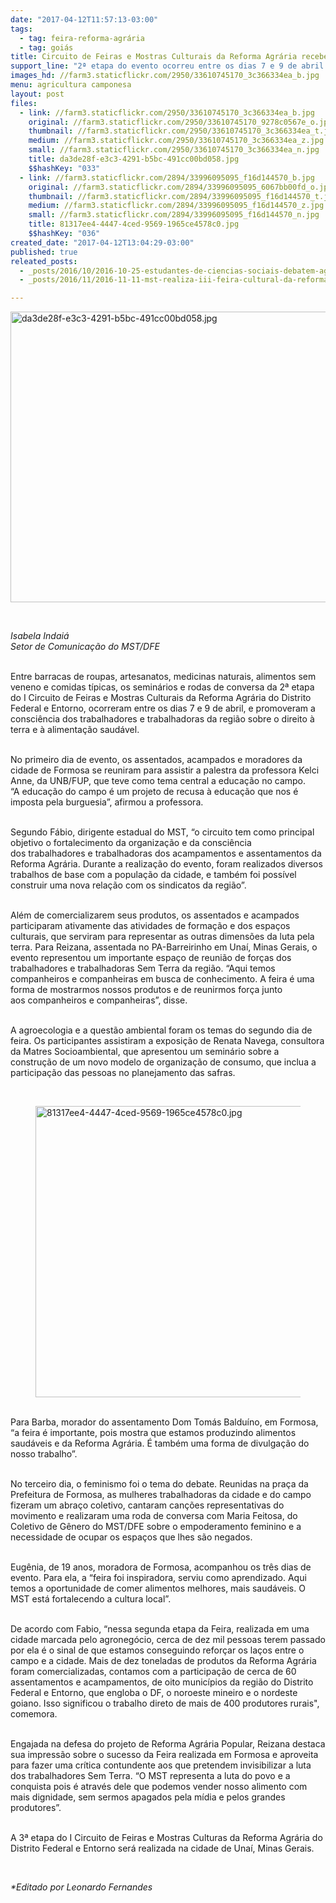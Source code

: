 ```yaml
---
date: "2017-04-12T11:57:13-03:00"
tags:
  - tag: feira-reforma-agrária
  - tag: goiás
title: Circuito de Feiras e Mostras Culturais da Reforma Agrária recebe mais de dez mil pessoas em Formosa
support_line: "2ª etapa do evento ocorreu entre os dias 7 e 9 de abril e promoveu o debate sobre a importância da luta pela terra e da alimentação saudável. Próxima etapa será em Unaí, Minas Gerais. "
images_hd: //farm3.staticflickr.com/2950/33610745170_3c366334ea_b.jpg
menu: agricultura camponesa
layout: post
files:
  - link: //farm3.staticflickr.com/2950/33610745170_3c366334ea_b.jpg
    original: //farm3.staticflickr.com/2950/33610745170_9278c0567e_o.jpg
    thumbnail: //farm3.staticflickr.com/2950/33610745170_3c366334ea_t.jpg
    medium: //farm3.staticflickr.com/2950/33610745170_3c366334ea_z.jpg
    small: //farm3.staticflickr.com/2950/33610745170_3c366334ea_n.jpg
    title: da3de28f-e3c3-4291-b5bc-491cc00bd058.jpg
    $$hashKey: "033"
  - link: //farm3.staticflickr.com/2894/33996095095_f16d144570_b.jpg
    original: //farm3.staticflickr.com/2894/33996095095_6067bb00fd_o.jpg
    thumbnail: //farm3.staticflickr.com/2894/33996095095_f16d144570_t.jpg
    medium: //farm3.staticflickr.com/2894/33996095095_f16d144570_z.jpg
    small: //farm3.staticflickr.com/2894/33996095095_f16d144570_n.jpg
    title: 81317ee4-4447-4ced-9569-1965ce4578c0.jpg
    $$hashKey: "036"
created_date: "2017-04-12T13:04:29-03:00"
published: true
releated_posts:
  - _posts/2016/10/2016-10-25-estudantes-de-ciencias-sociais-debatem-agroecologia-durante-feira-na-ufrn.md
  - _posts/2016/11/2016-11-11-mst-realiza-iii-feira-cultural-da-reforma-agraria-ceara.md

---
```

<p><img alt="da3de28f-e3c3-4291-b5bc-491cc00bd058.jpg" height="465" src="//farm3.staticflickr.com/2950/33610745170_3c366334ea_b.jpg" width="700" /></p>

<p>&nbsp;</p>

<p><em>Isabela Indai&aacute;<br />
Setor de Comunica&ccedil;&atilde;o do MST/DFE</em></p>

<p><br />
Entre barracas de roupas, artesanatos, medicinas naturais, alimentos sem veneno e comidas t&iacute;picas, os semin&aacute;rios e rodas de conversa da 2&ordf;&nbsp;etapa do I Circuito de Feiras e Mostras Culturais da Reforma Agr&aacute;ria do Distrito Federal e Entorno, ocorreram&nbsp;entre os dias 7 e 9 de abril, e promoveram a consci&ecirc;ncia dos trabalhadores e trabalhadoras da regi&atilde;o sobre o direito &agrave; terra e &agrave; alimenta&ccedil;&atilde;o saud&aacute;vel.</p>

<p><br />
No primeiro dia de evento, os&nbsp;assentados, acampados e moradores da cidade de Formosa se reuniram para assistir&nbsp;a&nbsp;palestra da professora Kelci Anne, da UNB/FUP, que teve como tema central a educa&ccedil;&atilde;o no campo. &ldquo;A&nbsp;educa&ccedil;&atilde;o do campo &eacute; um projeto de recusa &agrave; educa&ccedil;&atilde;o que nos &eacute; imposta pela burguesia&rdquo;, afirmou a professora.</p>

<p><br />
Segundo F&aacute;bio, dirigente estadual do MST, &ldquo;o&nbsp;circuito tem como principal objetivo o fortalecimento da organiza&ccedil;&atilde;o e da consci&ecirc;ncia dos&nbsp;trabalhadores e trabalhadoras dos acampamentos e assentamentos da Reforma Agr&aacute;ria. Durante a realiza&ccedil;&atilde;o do evento, foram realizados&nbsp;diversos trabalhos de base com a popula&ccedil;&atilde;o da cidade, e tamb&eacute;m&nbsp;foi poss&iacute;vel construir&nbsp;uma nova rela&ccedil;&atilde;o com os sindicatos da regi&atilde;o&rdquo;.</p>

<p><br />
Al&eacute;m de comercializarem seus produtos, os assentados e acampados participaram ativamente das atividades de forma&ccedil;&atilde;o e dos espa&ccedil;os culturais, que serviram para representar as outras dimens&otilde;es da luta pela terra. Para Reizana, assentada no PA-Barreirinho em Una&iacute;, Minas Gerais, o evento representou um importante espa&ccedil;o de reuni&atilde;o de for&ccedil;as dos trabalhadores e trabalhadoras Sem Terra da regi&atilde;o.&nbsp;&ldquo;Aqui temos companheiros e companheiras em busca de conhecimento. A feira &eacute; uma forma de mostrarmos nossos produtos e de reunirmos for&ccedil;a junto aos&nbsp;companheiros e companheiras&rdquo;, disse.</p>

<p><br />
A agroecologia e a quest&atilde;o ambiental foram os temas do segundo dia de feira. Os participantes assistiram a exposi&ccedil;&atilde;o de&nbsp;Renata Navega, consultora da&nbsp;Matres Socioambiental, que apresentou um semin&aacute;rio sobre a constru&ccedil;&atilde;o de um&nbsp;novo modelo de organiza&ccedil;&atilde;o de consumo, que inclua a participa&ccedil;&atilde;o das pessoas no planejamento das safras.</p>

<p>&nbsp;</p>

<figure class="image"><img alt="81317ee4-4447-4ced-9569-1965ce4578c0.jpg" height="466" src="//farm3.staticflickr.com/2894/33996095095_f16d144570_b.jpg" width="700" />
<figcaption></figcaption>
</figure>

<p><br />
Para Barba, morador do assentamento&nbsp;Dom Tom&aacute;s Baldu&iacute;no, em&nbsp;Formosa, &ldquo;a feira &eacute; importante, pois mostra que estamos produzindo alimentos saud&aacute;veis e da Reforma Agr&aacute;ria. &Eacute;&nbsp;tamb&eacute;m uma forma de divulga&ccedil;&atilde;o do nosso trabalho&rdquo;.</p>

<p><br />
No terceiro dia, o feminismo foi o tema do debate. Reunidas&nbsp;na pra&ccedil;a da Prefeitura de Formosa, as mulheres trabalhadoras da cidade e do campo fizeram um&nbsp;abra&ccedil;o coletivo, cantaram can&ccedil;&otilde;es representativas do movimento e realizaram uma roda de conversa com Maria Feitosa, do Coletivo de G&ecirc;nero do MST/DFE&nbsp;sobre o empoderamento feminino e a necessidade de ocupar os espa&ccedil;os que lhes s&atilde;o negados.</p>

<p><br />
Eug&ecirc;nia, de 19 anos, moradora de Formosa, acompanhou os tr&ecirc;s dias de evento. Para ela, a &ldquo;feira foi inspiradora, serviu como aprendizado. Aqui temos a oportunidade de comer alimentos melhores, mais saud&aacute;veis. O MST est&aacute; fortalecendo a cultura local&rdquo;.</p>

<p><br />
De acordo com Fabio, &ldquo;nessa segunda etapa da Feira, realizada em uma cidade marcada pelo agroneg&oacute;cio, cerca de dez mil&nbsp;pessoas terem passado por ela &eacute; o sinal de que estamos conseguindo refor&ccedil;ar&nbsp;os la&ccedil;os entre o campo e a cidade. Mais de dez toneladas de produtos da Reforma Agr&aacute;ria foram comercializadas, contamos com a participa&ccedil;&atilde;o de cerca de 60 assentamentos e acampamentos, de oito munic&iacute;pios da regi&atilde;o do Distrito Federal e Entorno, que engloba o DF, o noroeste mineiro e o nordeste goiano. Isso significou o trabalho&nbsp;direto&nbsp;de mais de 400 produtores rurais&quot;, comemora.&nbsp;</p>

<p><br />
Engajada na defesa do projeto de Reforma Agr&aacute;ria Popular,&nbsp;Reizana&nbsp;destaca sua impress&atilde;o sobre o sucesso da Feira realizada em Formosa e aproveita para fazer uma cr&iacute;tica contundente aos que pretendem invisibilizar a luta dos trabalhadores Sem Terra. &ldquo;O&nbsp;MST representa a luta do povo e a conquista pois &eacute; atrav&eacute;s dele que podemos vender nosso alimento com mais dignidade, sem sermos apagados pela m&iacute;dia e pelos grandes produtores&rdquo;.</p>

<p><br />
A 3&ordf;&nbsp;etapa do I&nbsp;Circuito de Feiras e Mostras Culturas da Reforma Agr&aacute;ria do Distrito Federal e Entorno ser&aacute;&nbsp;realizada na cidade de&nbsp;Una&iacute;, Minas Gerais.</p>

<p>&nbsp;</p>

<p><em>*Editado por Leonardo Fernandes</em></p>
